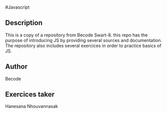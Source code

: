 #Javascript

## Description
This is a copy of a repository from Becode Swart-8. this repo has the purpose of introducing JS by providing several sources and documentation.
The repository also includes several exercices in order to practice basics of JS.

## Author

Becode

## Exercices taker

Hanesana Nhouvannasak
